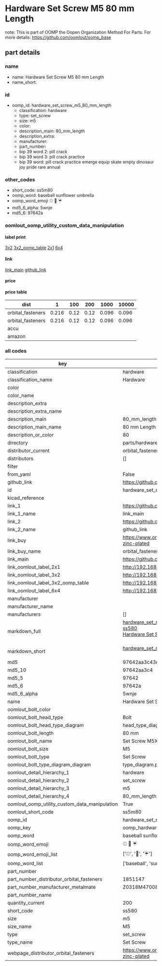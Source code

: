 # Hardware Set Screw M5 80 mm Length  

note: This is part of OOMP the Oopen Organization Method For Parts. For more details: https://github.com/oomlout/oomp_base

##  part details





### name
* name: Hardware Set Screw M5 80 mm Length
* name_short: 
### id
* oomp_id: hardware_set_screw_m5_80_mm_length
  * classification: hardware
  * type: set_screw
  * size: m5
  * color: 
  * description_main: 80_mm_length
  * description_extra: 
  * manufacturer: 
  * part_number: 
  * bip 39 word 2: pill crack
  * bip 39 word 3: pill crack practice
  * bip 39 word: pill crack practice emerge equip skate empty dinosaur joy pride rare annual

### other_codes
* short_code: ss5m80
* oomp_word: baseball sunflower umbrella
* oomp_word_emoji :baseball: :sunflower: :umbrella:
* md5_6_alpha: 5wnje
* md5_6: 97642a






### oomlout_oomp_utility_custom_data_manipulation
#### label print
[3x2](http://192.168.1.245:1112/?label=oomp%205wnje)
[3x2_oomp_table](http://192.168.1.107:1112/?label=oomp%205wnje)
[2x1](http://192.168.1.242:1112/?label=oomp%205wnje)
[6x4](http://192.168.1.55:1112/?label=oomp%205wnje)    

#### link

[link_main](https://github.com/oomlout/oomlout_oomp_current_version_messy/tree/main/parts/hardware_set_screw_m5_80_mm_length) [github_link](https://github.com/oomlout/oomlout_oomp_part_src/tree/main/parts/hardware_set_screw_m5_80_mm_length)                             

#### price

#### price table
| dist | 1 | 100 | 200 | 1000 | 10000 |
|------|---|-----|-----|------|-------|
| orbital_fasteners | 0.216 | 0.12 | 0.12 | 0.096 | 0.096 |
| orbital_fasteners | 0.216 | 0.12 | 0.12 | 0.096 | 0.096 | 
| accu |  |  |  |  |  | 
| amazon |  |  |  |  |  | 















### all codes 
| key | value |  
| --- | --- |  
| classification | hardware |  
| classification_name | Hardware |  
| color |  |  
| color_name |  |  
| description_extra |  |  
| description_extra_name |  |  
| description_main | 80_mm_length |  
| description_main_name | 80 mm Length |  
| description_or_color | 80 |  
| directory | parts/hardware_set_screw_m5_80_mm_length |  
| distributor_current | orbital_fasteners |  
| distributors | [] |  
| filter |  |  
| from_yaml | False |  
| github_link | https://github.com/oomlout/oomlout_oomp_part_src/tree/main/parts/hardware_set_screw_m5_80_mm_length |  
| id | hardware_set_screw_m5_80_mm_length |  
| kicad_reference |  |  
| link_1 | https://github.com/oomlout/oomlout_oomp_current_version_messy/tree/main/parts/hardware_set_screw_m5_80_mm_length |  
| link_1_name | link_main |  
| link_2 | https://github.com/oomlout/oomlout_oomp_part_src/tree/main/parts/hardware_set_screw_m5_80_mm_length |  
| link_2_name | github_link |  
| link_buy | https://www.orbitalfasteners.co.uk/products/m5-x-80-hexagon-head-set-screws-high-tensile-grade-8-8-bright-zinc-plated |  
| link_buy_name | orbital_fasteners |  
| link_main | https://github.com/oomlout/oomlout_oomp_current_version_messy/tree/main/parts/hardware_set_screw_m5_80_mm_length |  
| link_oomlout_label_2x1 | http://192.168.1.242:1112/?label=oomp%205wnje |  
| link_oomlout_label_3x2 | http://192.168.1.245:1112/?label=oomp%205wnje |  
| link_oomlout_label_3x2_oomp_table | http://192.168.1.107:1112/?label=oomp%205wnje |  
| link_oomlout_label_6x4 | http://192.168.1.55:1112/?label=oomp%205wnje |  
| manufacturer |  |  
| manufacturer_name |  |  
| manufacturers | [] |  
| markdown_full | [hardware_set_screw_m5_80_mm_length](https://github.com/oomlout/oomlout_oomp_current_version_messy/tree/main/parts/hardware_set_screw_m5_80_mm_length)<br>[ss580](https://github.com/oomlout/oomlout_oomp_current_version_messy/tree/main/parts/hardware_set_screw_m5_80_mm_length)<br>[Hardware Set Screw M5 80 Mm Length](https://github.com/oomlout/oomlout_oomp_current_version_messy/tree/main/parts/hardware_set_screw_m5_80_mm_length)<br><br> |  
| markdown_short | [hardware_set_screw_m5_80_mm_length](https://github.com/oomlout/oomlout_oomp_current_version_messy/tree/main/parts/hardware_set_screw_m5_80_mm_length)<br><br> |  
| md5 | 97642aa3c43e69272826148b52cc7526 |  
| md5_10 | 97642aa3c4 |  
| md5_5 | 97642 |  
| md5_6 | 97642a |  
| md5_6_alpha | 5wnje |  
| name | Hardware Set Screw M5 80 mm Length |  
| oomlout_bolt_color |  |  
| oomlout_bolt_head_type | Bolt |  
| oomlout_bolt_head_type_diagram | head_type_diagram.png |  
| oomlout_bolt_length | 80 mm |  
| oomlout_bolt_name | Set Screw M5X80 mm  (Bolt) |  
| oomlout_bolt_size | M5 |  
| oomlout_bolt_type | Set Screw |  
| oomlout_bolt_type_diagram_diagram | type_diagram.png |  
| oomlout_detail_hierarchy_1 | hardware |  
| oomlout_detail_hierarchy_2 | set_screw |  
| oomlout_detail_hierarchy_3 | m5 |  
| oomlout_detail_hierarchy_4 | 80_mm_length |  
| oomlout_oomp_utility_custom_data_manipulation | True |  
| oomlout_short_code | ss5m80 |  
| oomp_id | hardware_set_screw_m5_80_mm_length |  
| oomp_key | oomp_hardware_set_screw_m5_80_mm_length |  
| oomp_word | baseball sunflower umbrella |  
| oomp_word_emoji | :baseball: :sunflower: :umbrella: |  
| oomp_word_emoji_list | [':baseball:', ':sunflower:', ':umbrella:'] |  
| oomp_word_list | ['baseball', 'sunflower', 'umbrella'] |  
| part_number |  |  
| part_number_distributor_orbital_fasteners | 1851147 |  
| part_number_manufacturer_metalmate | Z0318M470080 |  
| part_number_name |  |  
| quantity_current | 200 |  
| short_code | ss580 |  
| size | m5 |  
| size_name | M5 |  
| type | set_screw |  
| type_name | Set Screw |  
| webpage_distributor_orbital_fasteners | https://www.orbitalfasteners.co.uk/products/m5-x-80-hexagon-head-set-screws-high-tensile-grade-8-8-bright-zinc-plated |  
